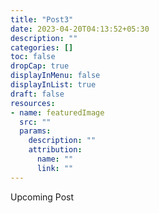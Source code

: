 ```yaml
---
title: "Post3"
date: 2023-04-20T04:13:52+05:30
description: ""
categories: []
toc: false
dropCap: true
displayInMenu: false
displayInList: true
draft: false
resources:
- name: featuredImage
  src: ""
  params:
    description: ""
    attribution:
      name: ""
      link: ""
---
```

Upcoming Post
